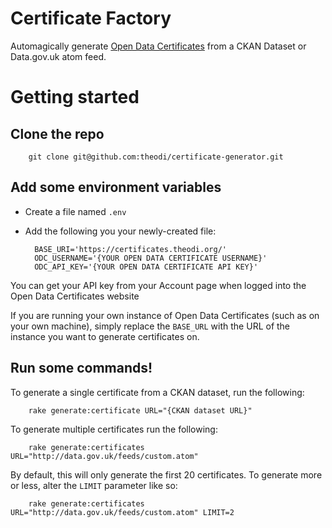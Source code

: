 # Certificate Factory

Automagically generate [Open Data Certificates](https://certificates.theodi.org/)
from a CKAN Dataset or Data.gov.uk atom feed.

# Getting started

## Clone the repo

		git clone git@github.com:theodi/certificate-generator.git
  
## Add some environment variables

* Create a file named `.env`
* Add the following you your newly-created file:

		BASE_URI='https://certificates.theodi.org/'
		ODC_USERNAME='{YOUR OPEN DATA CERTIFICATE USERNAME}'
		ODC_API_KEY='{YOUR OPEN DATA CERTIFICATE API KEY}'
		
You can get your API key from your Account page when logged into the Open Data Certificates website

If you are running your own instance of Open Data Certificates (such as on your own machine), simply replace the `BASE_URL` with the URL of the instance you want to generate certificates on.
 
## Run some commands!

To generate a single certificate from a CKAN dataset, run the following:

		rake generate:certificate URL="{CKAN dataset URL}"

To generate multiple certificates run the following:

		rake generate:certificates URL="http://data.gov.uk/feeds/custom.atom"

By default, this will only generate the first 20 certificates. To generate more or less, alter the `LIMIT` parameter like so:

		rake generate:certificates URL="http://data.gov.uk/feeds/custom.atom" LIMIT=2



